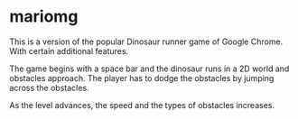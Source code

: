 # mariomg

This is a version of the popular Dinosaur runner game of Google Chrome. With certain additional features.

The game begins with a space bar and the dinosaur runs in a 2D world and obstacles approach.
The player has to dodge the obstacles by jumping across the obstacles.

As the level advances, the speed and the types of obstacles increases.
